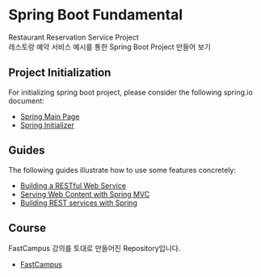 # Spring Boot Fundamental

Restaurant Reservation Service Project  
레스토랑 예약 서비스 예시를 통한 Spring Boot Project 만들어 보기

## Project Initialization
For initializing spring boot project, please consider the following spring.io document:

* [Spring Main Page](https://spring.io/)
* [Spring Initializer](https://start.spring.io/)

## Guides
The following guides illustrate how to use some features concretely:

* [Building a RESTful Web Service](https://spring.io/guides/gs/rest-service/)
* [Serving Web Content with Spring MVC](https://spring.io/guides/gs/serving-web-content/)
* [Building REST services with Spring](https://spring.io/guides/tutorials/bookmarks/)

## Course
FastCampus 강의를 토대로 만들어진 Repository입니다.

* [FastCampus](https://www.fastcampus.co.kr/)

